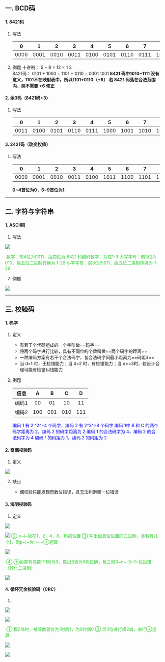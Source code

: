 ## 一. BCD码

#### 1. 8421码

1. 写法

   |  0   | 1    | 2    | 3    | 4    | 5    | 6    | 7    | 8    | 9    |
   | :--: | ---- | ---- | ---- | ---- | ---- | ---- | ---- | ---- | ---- |
   | 0000 | 0001 | 0010 | 0011 | 0100 | 0101 | 0110 | 0111 | 1000 | 1001 |

2. 例题
   十进制：     5       +        8      =      13                       =       1        3    
   8421码： 0101    +    1000    =    1101   +    0110    =    0001  1001
   **8421 码中1010~1111 没有意义，1101不在映射表中，所以1101+0110（+6）**
   **若 8421 码落在合法范围内，则不需要 +6 修正**

#### 2. 余3码（8421码+3）

1. 写法

   |  0   |  1   |  2   |  3   |  4   |  5   |  6   |  7   |  8   |  9   |
   | :--: | :--: | :--: | :--: | :--: | :--: | :--: | :--: | :--: | :--: |
   | 0011 | 0100 | 0101 | 0110 | 0111 | 1000 | 1001 | 1010 | 1011 | 1100 |

#### 3. 2421码（改变权值）

1. 写法

   |  0   |  1   |  2   |  3   |  4   |  5   |  6   |  7   |  8   |  9   |
   | :--: | :--: | :--: | :--: | :--: | :--: | :--: | :--: | :--: | :--: |
   | 0000 | 0001 | 0010 | 0011 | 0100 | 1011 | 1100 | 1101 | 1110 | 1111 |

   **0\~4首位为0，5\~9首位为1**



**************

## 二. 字符与字符串

#### 1. ASCII码

1. 写法

![](https://inpast-qiq.oss-cn-beijing.aliyuncs.com/img/20210711121636.png)

​		     <span style="color:limegreen">数字：前4位为0011，后四位为 8421 码编码数字，对应1-9</span>
​		     <span style="color:limegreen">大写字母：前3位为010，后五位二进制转换为 1-26</span>
​		     <span style="color:limegreen">小写字母：前3位为011，后五位二进制转换为 1-26</span>

2. 例题

![](https://inpast-qiq.oss-cn-beijing.aliyuncs.com/img/20210711121705.png)



************

## 三. 校验码

#### 1. 码字

1. 定义

    + 有若干个代码组成的一个字叫做==码字==
    + 将两个码字进行比较，具有不同位的个数叫做==两个码字的距离==
    + 一种编码方案有若干个合法码字，各合法码字间最小距离为==码距d==
    + 当 d=1 时，无检错能力；当 d=2 时，有检错能力；当 d>=3时，若设计合理可能有检错纠错能力

2. 例题

    | 信息  |  A   |  B   |  C   |  D   |
    | :---: | :--: | :--: | :--: | :--: |
    | 编码1 |  00  |  01  |  10  |  11  |
    | 编码2 | 100  | 001  | 010  | 111  |

    <span style="color:blue">编码 1 有 2 ^2^=4 个码字，编码 2 有 2^3^=8 个码字</span>
    <span style="color:blue">编码 1中 B 和 C 的两个码字距离为 2，编码 2 的码字距离为 2</span>
    <span style="color:blue">编码 1 的合法码字为 4，编码 2 的合法码字为 4</span>
    <span style="color:blue">编码 1 的码距为 1，编码 2 的码距为 2</span>

#### 2. 奇偶校验码

1. 定义

![](https://inpast-qiq.oss-cn-beijing.aliyuncs.com/img/20210711121723.png)

2. 缺点

   + 偶校验只能发现奇数位错误，且无法判断哪一位错误

   

#### 3. 海明校验码

1. 定义

![](https://inpast-qiq.oss-cn-beijing.aliyuncs.com/img/20210711121732.png)

![](https://inpast-qiq.oss-cn-beijing.aliyuncs.com/img/20210711121742.png)
               <span style="color:limegreen">② p~i~放在1，2，4，8，16的位置</span>
               <span style="color:limegreen">③ 写出信息位位置的二进制，竖看有几个1，则p~i~为H~i~⊕运算</span>

![](https://inpast-qiq.oss-cn-beijing.aliyuncs.com/img/20210711121752.png)

​                 <span style="color:limegreen">④ ⊕运算有偶数个1则为0，算出S皆为0则正确，反之则S~n~-S~1~位出错（转化二进制）</span>

![](https://inpast-qiq.oss-cn-beijing.aliyuncs.com/img/20210711121759.png)



#### 4. 循环冗余校验码（CRC）

1. 

![](https://inpast-qiq.oss-cn-beijing.aliyuncs.com/img/20210711121805.png)

![](https://inpast-qiq.oss-cn-beijing.aliyuncs.com/img/20210711121811.png)

​				<span style="color:limegreen">① 模2除时，被除数首位为1时商1，为0时商0</span>
​				<span style="color:limegreen">② 后3位进行模2减，进行⊕运算</span>

![](https://inpast-qiq.oss-cn-beijing.aliyuncs.com/img/20210711121818.png)

![](https://inpast-qiq.oss-cn-beijing.aliyuncs.com/img/20210711121825.png)